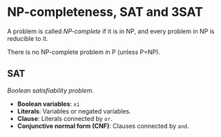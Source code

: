 # NP-completeness, SAT and 3SAT

A problem is called *NP-complete* if it is in NP, and every problem in NP is reducible to it.

There is no NP-complete problem in P (unless P=NP).

## SAT

*Boolean satisfiability problem*.

* **Boolean variables**: `xi`
* **Literals**: Variables or negated variables.
* **Clause**: Literals connected by `or`.
* **Conjunctive normal form (CNF)**: Clauses connected by `and`.
